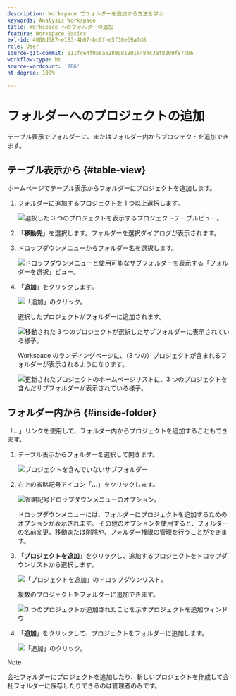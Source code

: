 ```yaml
---
description: Workspace でフォルダーを追加する方法を学ぶ
keywords: Analysis Workspace
title: Workspace へのフォルダーの追加
feature: Workspace Basics
exl-id: 4008d087-e183-4b07-bc6f-e5f30e69afd8
role: User
source-git-commit: 811fce4f056a6280081901e484c3af8209f87c06
workflow-type: ht
source-wordcount: '286'
ht-degree: 100%

---
```


# フォルダーへのプロジェクトの追加

テーブル表示でフォルダーに、またはフォルダー内からプロジェクトを追加できます。

## テーブル表示から {#table-view}

ホームページでテーブル表示からフォルダーにプロジェクトを追加します。

1. フォルダーに追加するプロジェクトを 1 つ以上選択します。

   ![選択した 3 つのプロジェクトを表示するプロジェクトテーブルビュー。](/help/analysis-workspace/build-workspace-project/assets/move-tv-selected.png)

1. 「**移動先**」を選択します。フォルダーを選択ダイアログが表示されます。

1. ドロップダウンメニューからフォルダー名を選択します。

   ![ドロップダウンメニューと使用可能なサブフォルダーを表示する「フォルダーを選択」ビュー。](/help/analysis-workspace/build-workspace-project/assets/move-select-folder.png)

1. 「**追加**」をクリックします。

   ![「追加」のクリック。](/help/analysis-workspace/build-workspace-project/assets/move-add.png)

   選択したプロジェクトがフォルダーに追加されます。

   ![移動された 3 つのプロジェクトが選択したサブフォルダーに表示されている様子。](/help/analysis-workspace/build-workspace-project/assets/move-projects-added.png)

   Workspace のランディングページに、（3 つの）プロジェクトが含まれるフォルダーが表示されるようになります。

   ![更新されたプロジェクトのホームページリストに、3 つのプロジェクトを含んだサブフォルダーが表示されている様子。](/help/analysis-workspace/build-workspace-project/assets/move-folders-updated.png)

## フォルダー内から {#inside-folder}

「...」リンクを使用して、フォルダー内からプロジェクトを追加することもできます。

1. テーブル表示からフォルダーを選択して開きます。

   ![プロジェクトを含んでいないサブフォルダー](/help/analysis-workspace/build-workspace-project/assets/move-open-folder.png)

1. 右上の省略記号アイコン「**...**」をクリックします。

   ![省略記号ドロップダウンメニューのオプション。](/help/analysis-workspace/build-workspace-project/assets/add-projects-elipsis.png)

   ドロップダウンメニューには、フォルダーにプロジェクトを追加するためのオプションが表示されます。 その他のオプションを使用すると、フォルダーの名前変更、移動または削除や、フォルダー権限の管理を行うことができます。

1. 「**プロジェクトを追加**」をクリックし、追加するプロジェクトをドロップダウンリストから選択します。

   ![「プロジェクトを追加」のドロップダウンリスト。](/help/analysis-workspace/build-workspace-project/assets/select-add-projects.png)

   複数のプロジェクトをフォルダーに追加できます。

   ![3 つのプロジェクトが追加されたことを示すプロジェクトを追加ウィンドウ](/help/analysis-workspace/build-workspace-project/assets/move-add-multiple-projects.png)

1. 「**追加**」をクリックして、プロジェクトをフォルダーに追加します。

   ![「追加」のクリック。](/help/analysis-workspace/build-workspace-project/assets/move-added-items.png)


>[!NOTE]
>
>会社フォルダーにプロジェクトを追加したり、新しいプロジェクトを作成して会社フォルダーに保存したりできるのは管理者のみです。
